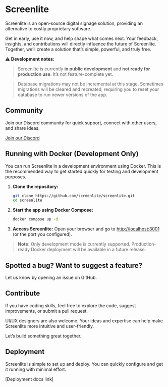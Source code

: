 # Screenlite
Screenlite is an open-source digital signage solution, providing an alternative to costly proprietary software.

Get in early, use it now, and help shape what comes next. Your feedback, insights, and contributions will directly influence the future of Screenlite. Together, we’ll create a solution that’s simple, powerful, and truly free.

⚠️ **Development notes:**  

> Screenlite is currently **in public development** and **not ready for production use**. It’s not feature-complete yet.

> Database migrations may not be incremental at this stage. Sometimes migrations will be cleared and recreated, requiring you to reset your database to run newer versions of the app.

## Community
Join our Discord community for quick support, connect with other users, and share ideas.

[Join our Discord](https://discord.gg/2wW8zDjAjr)

## Running with Docker (Development Only)

You can run Screenlite in a development environment using Docker. This is the recommended way to get started quickly for testing and development purposes.

1. **Clone the repository:**
	```sh
	git clone https://github.com/screenlite/screenlite.git
	cd screenlite
	```

2. **Start the app using Docker Compose:**
	```sh
	docker compose up -d
	```

3. **Access Screenlite:**
	Open your browser and go to [http://localhost:3001](http://localhost:3001) (or the port you configured).

> **Note:** Only development mode is currently supported. Production-ready Docker deployment will be available in a future release.

## Spotted a bug? Want to suggest a feature?
Let us know by opening an issue on GitHub.

## Contribute
If you have coding skills, feel free to explore the code, suggest improvements, or submit a pull request.

UI/UX designers are also welcome. Your ideas and expertise can help make Screenlite more intuitive and user-friendly.

Let’s build something great together.

## Deployment
Screenlite is simple to set up and deploy. You can quickly configure and get it running with minimal effort.

[Deployment docs link]